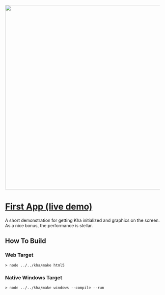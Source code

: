 <img src="https://bradlyman.github.io/get-creative-with-kha/P0-Kha/1-First-App/Screenshot.png" width="600" />

# [First App (live demo)](https://bradlyman.github.io/get-creative-with-kha/P0-Kha/1-First-App/)

A short demonstration for getting Kha initialized and graphics on the screen.
As a nice bonus, the performance is stellar.

## How To Build

### Web Target

```
> node ../../kha/make html5
```

### Native Windows Target

```
> node ../../kha/make windows --compile --run
```
